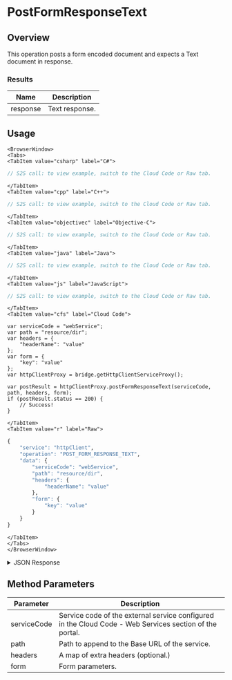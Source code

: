 # PostFormResponseText
## Overview
This operation posts a form encoded document and expects a Text document in response.





### Results
Name | Description
--------- | -----------
response | Text response.

<PartialServop service_name="httpClient" operation_name="POST_FORM_RESPONSE_TEXT" />

## Usage

```mdx-code-block
<BrowserWindow>
<Tabs>
<TabItem value="csharp" label="C#">
```

```csharp
// S2S call: to view example, switch to the Cloud Code or Raw tab.
```

```mdx-code-block
</TabItem>
<TabItem value="cpp" label="C++">
```

```cpp
// S2S call: to view example, switch to the Cloud Code or Raw tab.
```

```mdx-code-block
</TabItem>
<TabItem value="objectivec" label="Objective-C">
```

```objectivec
// S2S call: to view example, switch to the Cloud Code or Raw tab.
```

```mdx-code-block
</TabItem>
<TabItem value="java" label="Java">
```

```java
// S2S call: to view example, switch to the Cloud Code or Raw tab.
```

```mdx-code-block
</TabItem>
<TabItem value="js" label="JavaScript">
```

```javascript
// S2S call: to view example, switch to the Cloud Code or Raw tab.
```

```mdx-code-block
</TabItem>
<TabItem value="cfs" label="Cloud Code">
```

```cfscript
var serviceCode = "webService";
var path = "resource/dir";
var headers = {
	"headerName": "value"
};
var form = {
	"key": "value"
};
var httpClientProxy = bridge.getHttpClientServiceProxy();

var postResult = httpClientProxy.postFormResponseText(serviceCode, path, headers, form);
if (postResult.status == 200) {
    // Success!
}
```

```mdx-code-block
</TabItem>
<TabItem value="r" label="Raw">
```

```r
{
	"service": "httpClient",
	"operation": "POST_FORM_RESPONSE_TEXT",
	"data": {
		"serviceCode": "webService",
		"path": "resource/dir",
		"headers": {
			"headerName": "value"
		},
		"form": {
			"key": "value"
		}
	}
}
```

```mdx-code-block
</TabItem>
</Tabs>
</BrowserWindow>
```

<details>
<summary>JSON Response</summary>

```json
{
    "packetId": 1,
    "messageResponses": [
        {
            "status": 200,
            "data": {
                "response": "Text response"
            }
        }
    ]
}
```
</details>

## Method Parameters
Parameter | Description
--------- | -----------
serviceCode | Service code of the external service configured in the Cloud Code - Web Services section of the portal. 
path | Path to append to the Base URL of the service. 
headers | A map of extra headers (optional.) 
form | Form parameters. 


